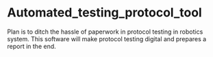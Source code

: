 # Automated_testing_protocol_tool
Plan is to ditch the hassle of paperwork in protocol testing in robotics system. This software will make protocol testing digital and prepares a report in the end. 
